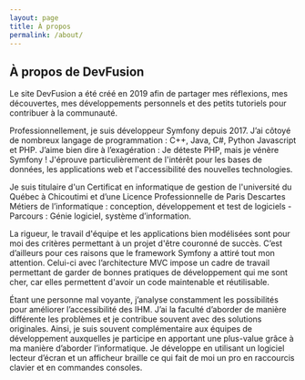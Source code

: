 ```yaml
---
layout: page
title: À propos
permalink: /about/
---
```


## À propos de DevFusion

Le site DevFusion a été créé en 2019 afin de partager mes réflexions, mes découvertes, mes développements personnels et des petits tutoriels pour contribuer à la communauté.

Professionnellement, je suis développeur Symfony depuis 2017. J’ai côtoyé de nombreux langage de programmation : C++, Java, C#, Python Javascript et PHP. J’aime bien dire à l’exagération : Je déteste PHP, mais je vénère Symfony ! J'éprouve particulièrement de l'intérêt pour les bases de données, les applications web et l'accessibilité des nouvelles technologies. 

Je suis titulaire d'un Certificat en informatique de gestion de l'université du Québec à Chicoutimi et d’une Licence Professionnelle de Paris Descartes Métiers de l’informatique : conception, développement et test de logiciels - Parcours : Génie logiciel, système d’information.

La rigueur, le travail d'équipe et les applications bien modélisées sont pour moi des critères permettant à un projet d'être couronné de succès. C’est d’ailleurs pour ces raisons que le framework Symfony a attiré tout mon attention. Celui-ci avec l’architecture MVC impose un cadre de travail permettant de garder de bonnes pratiques de développement qui me sont cher, car elles permettent d'avoir un code maintenable et réutilisable.

Étant une personne mal voyante, j’analyse constamment les possibilités pour améliorer l’accessibilité des IHM. J’ai la faculté d’aborder de manière différente les problèmes et je contribue souvent avec des solutions originales. Ainsi, je suis souvent complémentaire aux équipes de développement auxquelles je participe en apportant une plus-value grâce à ma manière d’aborder l’informatique. Je développe en utilisant un logiciel lecteur d’écran et un afficheur braille ce qui fait de moi un pro en raccourcis clavier et en commandes consoles.